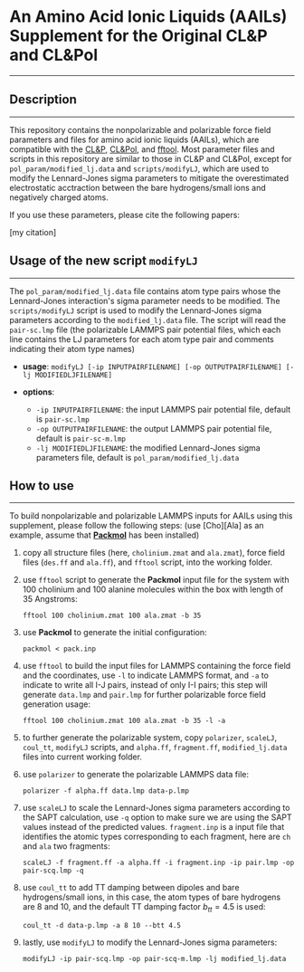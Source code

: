 # An Amino Acid Ionic Liquids (AAILs) Supplement for the Original CL&P and CL&Pol
----

## Description
----
This repository contains the nonpolarizable and polarizable force field parameters and files for amino acid ionic liquids (AAILs), which are compatible with the [CL&P](https://github.com/paduagroup/clandp), [CL&Pol](https://github.com/paduagroup/clandpol), and [fftool](https://github.com/paduagroup/fftool). Most parameter files and scripts in this repository are similar to those in CL&P and CL&Pol, except for `pol_param/modified_lj.data` and `scripts/modifyLJ`, which are used to modify the Lennard-Jones sigma parameters to mitigate the overestimated electrostatic acctraction between the bare hydrogens/small ions and negatively charged atoms.

If you use these parameters, please cite the following papers:

\[my citation\]

## Usage of the new script `modifyLJ`
----
The `pol_param/modified_lj.data` file contains atom type pairs whose the Lennard-Jones interaction's sigma parameter needs to be modified. The `scripts/modifyLJ` script is used to modify the Lennard-Jones sigma parameters according to the `modified_lj.data` file. The script will read the `pair-sc.lmp` file (the polarizable LAMMPS pair potential files, which each line contains the LJ parameters for each atom type pair and comments indicating their atom type names)

- **usage**: `modifyLJ [-ip INPUTPAIRFILENAME] [-op OUTPUTPAIRFILENAME] [-lj MODIFIEDLJFILENAME]`

- **options**:
  - `-ip INPUTPAIRFILENAME`: the input LAMMPS pair potential file, default is `pair-sc.lmp`
  - `-op OUTPUTPAIRFILENAME`: the output LAMMPS pair potential file, default is `pair-sc-m.lmp`
  - `-lj MODIFIEDLJFILENAME`: the modified Lennard-Jones sigma parameters file, default is `pol_param/modified_lj.data`

## How to use
----
To build nonpolarizable and polarizable LAMMPS inputs for AAILs using this supplement, please follow the following steps: (use [Cho][Ala] as an example, assume that [**Packmol**](https://m3g.github.io/packmol/) has been installed)

1. copy all structure files (here, `cholinium.zmat` and `ala.zmat`), force field files (`des.ff` and `ala.ff`), and `fftool` script, into the working folder. 

2. use `fftool` script to generate the **Packmol** input file for the system with 100 cholinium and 100 alanine molecules within the box with length of 35 Angstroms:

    `fftool 100 cholinium.zmat 100 ala.zmat -b 35`

3. use **Packmol** to generate the initial configuration:

    `packmol < pack.inp`

4. use `fftool` to build the input files for LAMMPS containing the force field and the coordinates, use `-l` to indicate LAMMPS format, and `-a` to indicate to write all I-J pairs, instead of only I-I pairs; this step will generate `data.lmp` and `pair.lmp` for further polarizable force field generation usage:

    `fftool 100 cholinium.zmat 100 ala.zmat -b 35 -l -a`

5. to further generate the polarizable system, copy `polarizer`, `scaleLJ`, `coul_tt`, `modifyLJ` scripts, and `alpha.ff`, `fragment.ff`, `modified_lj.data` files into current working folder.

6. use `polarizer` to generate the polarizable LAMMPS data file:

    `polarizer -f alpha.ff data.lmp data-p.lmp`

7. use `scaleLJ` to scale the Lennard-Jones sigma parameters according to the SAPT calculation, use `-q` option to make sure we are using the SAPT values instead of the predicted values. `fragment.inp` is a input file that identifies the atomic types corresponding to each fragment, here are `ch` and `ala` two fragments:

    `scaleLJ -f fragment.ff -a alpha.ff -i fragment.inp -ip pair.lmp -op pair-scq.lmp -q`

8. use `coul_tt` to add TT damping between dipoles and bare hydrogens/small ions, in this case, the atom types of bare hydrogens are 8 and 10, and the default TT damping factor $b_{tt}=4.5$ is used:

    `coul_tt -d data-p.lmp -a 8 10 --btt 4.5`

9. lastly, use `modifyLJ` to modify the Lennard-Jones sigma parameters:

    `modifyLJ -ip pair-scq.lmp -op pair-scq-m.lmp -lj modified_lj.data`